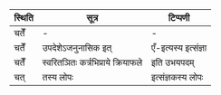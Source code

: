 | स्थिति | सूत्र | टिप्पणी |
| ----- | ------- | ------ |
| चतेँ॑ | - | - |
| चतेँ॑ | उपदेशेऽजनुनासिक इत् | एँ-इत्यस्य इत्संज्ञा |
| चतेँ॑ | स्वरितञितः कर्त्रभिप्राये क्रियाफले | इति उभयपदम् |
| चत् | तस्य लोपः | इत्संज्ञकस्य लोपः |
